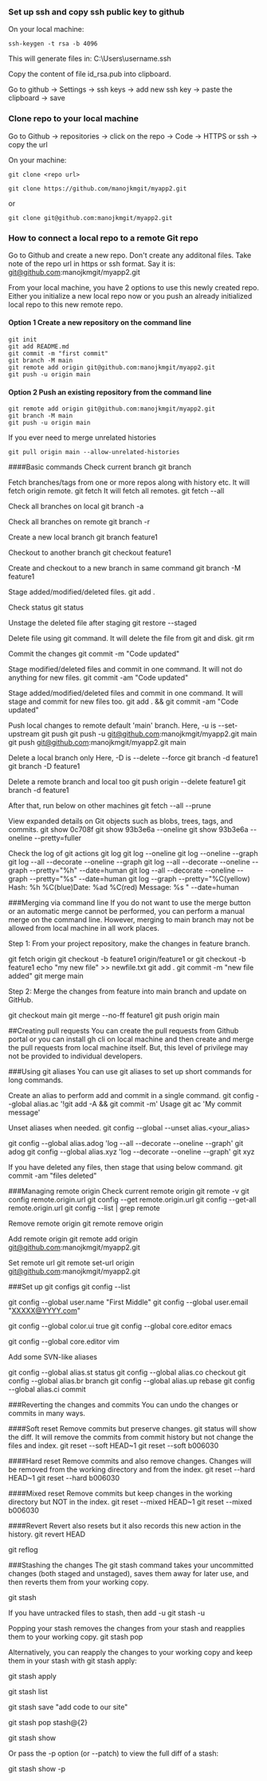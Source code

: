 ### Set up ssh and copy ssh public key to github
On your local machine:

`ssh-keygen -t rsa -b 4096`


This will generate files in:
C:\Users\username\.ssh

Copy the content of file id_rsa.pub into clipboard.

Go to github -> Settings -> ssh keys -> add new ssh key -> paste the clipboard -> save

### Clone repo to your local machine
Go to Github -> repositories -> click on the repo -> Code -> HTTPS or ssh -> copy the url

On your machine:

`git clone <repo url>`

`git clone https://github.com/manojkmgit/myapp2.git`

or

`git clone git@github.com:manojkmgit/myapp2.git`

### How to connect a local repo to a remote Git repo
Go to Github and create a new repo. Don't create any additonal files.
Take note of the repo url in https or ssh format.
Say it is:
git@github.com:manojkmgit/myapp2.git

From your local machine, you have 2 options to use this newly created repo. Either you initialize a new local repo now or you push an already initialized local repo to this new remote repo.

#### Option 1 Create a new repository on the command line
```echo "# myapp2" >> README.md
git init
git add README.md
git commit -m "first commit"
git branch -M main
git remote add origin git@github.com:manojkmgit/myapp2.git
git push -u origin main
```
#### Option 2 Push an existing repository from the command line
```
git remote add origin git@github.com:manojkmgit/myapp2.git
git branch -M main
git push -u origin main
```

If you ever need to merge unrelated histories

`git pull origin main --allow-unrelated-histories`

####Basic commands
Check current branch
git branch

Fetch branches/tags from one or more repos along with history etc.
It will fetch origin remote.
git fetch 
It will fetch all remotes.
git fetch --all

Check all branches on local
git branch -a

Check all branches on remote
git branch -r

Create a new local branch
git branch feature1

Checkout to another branch
git checkout feature1

Create and checkout to a new branch in same command
git branch -M feature1

Stage added/modified/deleted files.
git add .

Check status
git status

Unstage the deleted file after staging
git restore --staged <file>

Delete file using git command. It will delete the file from git and disk.
git rm <file>

Commit the changes
git commit -m "Code updated"

Stage modified/deleted files and commit in one command. It will not do anything for new files.
git commit -am "Code updated"

Stage added/modified/deleted files and commit in one command. It will stage and commit for new files too.
git add . && git commit -am "Code updated"

Push local changes to remote default 'main' branch.
Here, -u is --set-upstream
git push
git push -u git@github.com:manojkmgit/myapp2.git main
git push git@github.com:manojkmgit/myapp2.git main

Delete a local branch only
Here, -D is --delete --force
git branch -d feature1
git branch -D feature1

Delete a remote branch and local too
git push origin --delete feature1
git branch -d feature1

After that, run below on other machines
git fetch --all --prune

View expanded details on Git objects such as blobs, trees, tags, and commits.
git show 0c708f
git show 93b3e6a --oneline
git show 93b3e6a --oneline --pretty=fuller

Check the log of git actions
git log
git log --oneline
git log --oneline --graph
git log --all --decorate --oneline --graph
git log --all --decorate --oneline --graph --pretty="%h" --date=human
git log --all --decorate --oneline --graph --pretty="%s" --date=human
git log --graph --pretty="%C(yellow) Hash: %h %C(blue)Date: %ad %C(red) Message: %s " --date=human


###Merging via command line
If you do not want to use the merge button or an automatic merge cannot be performed, you can perform a manual merge on the command line. However, merging to main branch may not be allowed from local machine in all work places.

Step 1: From your project repository, make the changes in feature branch.

git fetch origin
git checkout -b feature1 origin/feature1
or
git checkout -b feature1
echo "my new file" >> newfile.txt
git add .
git commit -m "new file added"
git merge main

Step 2: Merge the changes from feature into main branch and update on GitHub.

git checkout main
git merge --no-ff feature1
git push origin main

##Creating pull requests
You can create the pull requests from Github portal or you can install gh cli on local machine and then create and merge the pull requests from local machine itself. But, this level of privilege may not be provided to individual developers.



###Using git aliases
You can use git aliases to set up short commands for long commands.

Create an alias to perform add and commit in a single command.
git config --global alias.ac '!git add -A && git commit -m'
Usage
git ac 'My commit message'

Unset aliases when needed.
git config --global --unset alias.<your_alias>

git config --global alias.adog  'log --all --decorate --oneline --graph'
git adog
git config --global alias.xyz  'log --decorate --oneline --graph'
git xyz

If you have deleted any files, then stage that using below command.
git commit -am "files deleted"


###Managing remote origin
Check current remote origin
git remote -v
git config remote.origin.url
git config --get remote.origin.url
git config --get-all remote.origin.url
git config --list | grep remote

Remove remote origin
git remote remove origin

Add remote origin
git remote add origin git@github.com:manojkmgit/myapp2.git

Set remote url
git remote set-url origin git@github.com:manojkmgit/myapp2.git


###Set up git configs
git config --list

git config --global user.name "First Middle"
git config --global user.email "XXXXX@YYYY.com"

git config --global color.ui true
git config --global core.editor emacs

git config --global core.editor vim

Add some SVN-like aliases

git config --global alias.st status 
git config --global alias.co checkout 
git config --global alias.br branch 
git config --global alias.up rebase 
git config --global alias.ci commit

###Reverting the changes and commits
You can undo the changes or commits in many ways.

####Soft reset
Remove commits but preserve changes. git status will show the diff.
It will remove the commits from commit history but not change the files and index.
git reset --soft HEAD~1
git reset --soft b006030

####Hard reset
Remove commits and also remove changes.
Changes will be removed from the working directory and from the index.
git reset --hard HEAD~1
git reset --hard b006030

####Mixed reset
Remove commits but keep changes in the working directory but NOT in the index.
git reset --mixed HEAD~1
git reset --mixed b006030

####Revert
Revert also resets but it also records this new action in the history.
git revert HEAD

git reflog

###Stashing the changes
The git stash command takes your uncommitted changes (both staged and unstaged), saves them away for later use, and then reverts them from your working copy.

git stash

If you have untracked files to stash, then add -u
git stash -u

Popping your stash removes the changes from your stash and reapplies them to your working copy.
git stash pop

Alternatively, you can reapply the changes to your working copy and keep them in your stash with git stash apply:

git stash apply

git stash list

git stash save "add code to our site"

git stash pop stash@{2}

git stash show

Or pass the -p option (or --patch) to view the full diff of a stash:

git stash show -p


